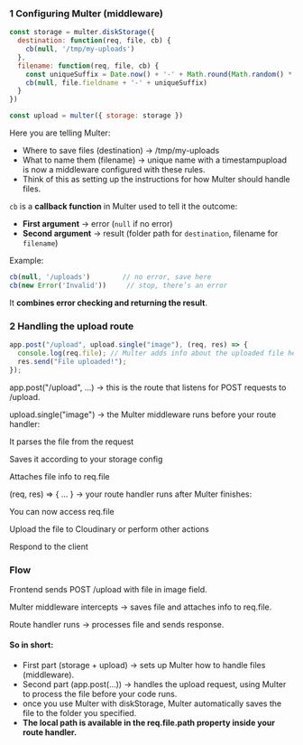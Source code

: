 ### 1️ Configuring Multer (middleware)
```javascript
const storage = multer.diskStorage({
  destination: function(req, file, cb) {
    cb(null, '/tmp/my-uploads')
  },
  filename: function(req, file, cb) {
    const uniqueSuffix = Date.now() + '-' + Math.round(Math.random() * 1E9)
    cb(null, file.fieldname + '-' + uniqueSuffix)
  }
})

const upload = multer({ storage: storage })
```
Here you are telling Multer:
- Where to save files (destination) → /tmp/my-uploads
- What to name them (filename) → unique name with a timestampupload is now a middleware configured with these rules.
- Think of this as setting up the instructions for how Multer should handle files.

`cb` is a **callback function** in Multer used to tell it the outcome:

* **First argument** → error (`null` if no error)
* **Second argument** → result (folder path for `destination`, filename for `filename`)

Example:

```js
cb(null, '/uploads')        // no error, save here
cb(new Error('Invalid'))     // stop, there’s an error
```

It **combines error checking and returning the result**.

### 2️ Handling the upload route
```javascript
app.post("/upload", upload.single("image"), (req, res) => {
  console.log(req.file); // Multer adds info about the uploaded file here along with the required file path to upload on cloudinary
  res.send("File uploaded!");
});
```

app.post("/upload", ...) → this is the route that listens for POST requests to /upload.

upload.single("image") → the Multer middleware runs before your route handler:

It parses the file from the request

Saves it according to your storage config

Attaches file info to req.file

(req, res) => { ... } → your route handler runs after Multer finishes:

You can now access req.file

Upload the file to Cloudinary or perform other actions

Respond to the client

### Flow

Frontend sends POST /upload with file in image field.

Multer middleware intercepts → saves file and attaches info to req.file.

Route handler runs → processes file and sends response.

#### So in short:
- First part (storage + upload) → sets up Multer how to handle files (middleware).
- Second part (app.post(...)) → handles the upload request, using Multer to process the file before your code runs.
- once you use Multer with diskStorage, Multer automatically saves the file to the folder you specified.
- **The local path is available in the req.file.path property inside your route handler.**